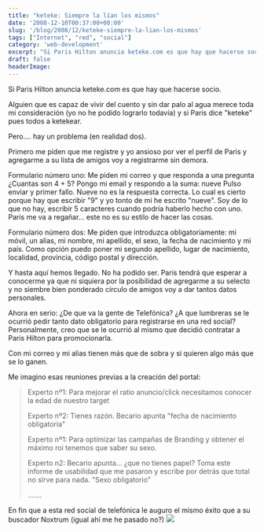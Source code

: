 ```yaml
---
title: "keteke: Siempre la lían los mismos"
date: '2008-12-10T00:37:00+00:00'
slug: '/blog/2008/12/keteke-siempre-la-lian-los-mismos'
tags: ["Internet", "red", "social"]
category: 'web-development'
excerpt: "Si Paris Hilton anuncia keteke.com es que hay que hacerse socio.Alguien que es capaz de vivir del cuento y sin dar palo al agua merece toda mi consideración (yo no he podido lograrlo todavía) y si Pa..."
draft: false
headerImage: 
---
```

Si Paris Hilton anuncia keteke.com es que hay que hacerse socio.

Alguien que es capaz de vivir del cuento y sin dar palo al agua merece toda mi consideración (yo no he podido lograrlo todavía) y si Paris dice "keteke" pues todos a ketekear.

Pero.... hay un problema (en realidad dos).

Primero me piden que me registre y yo ansioso por ver el perfil de Paris y agregarme a su lista de amigos voy a registrarme sin demora.

Formulario número uno: Me piden mi correo y que responda a una pregunta ¿Cuantas son 4 + 5? Pongo mi email y respondo a la suma: nueve Pulso enviar y primer fallo. Nueve no es la respuesta correcta. Lo cual es cierto porque hay que escribir "9" y yo tonto de mi he escrito "nueve". Soy de lo que no hay, escribir 5 caracteres cuando podría haberlo hecho con uno. Paris me va a regañar... este no es su estilo de hacer las cosas.

Formulario número dos: Me piden que introduzca obligatoriamente: mi móvil, un alias, mi nombre, mi apellido, el sexo, la fecha de nacimiento y mi país. Como opción puedo poner mi segundo apellido, lugar de nacimiento, localidad, provincia, código postal y dirección.

Y hasta aquí hemos llegado. No ha podido ser. Paris tendrá que esperar a conocerme ya que ni siquiera por la posibilidad de agregarme a su selecto y no siembre bien ponderado círculo de amigos voy a dar tantos datos personales.

Ahora en serio: ¿De que va la gente de Telefónica? ¿A que lumbreras se le ocurrió pedir tanto dato obligatorio para registrarse en una red social? Personalmente, creo que se le ocurrió al mismo que decidió contratar a Paris Hilton para promocionarla.

Con mi correo y mi alias tienen más que de sobra y si quieren algo más que se lo ganen.

Me imagino esas reuniones previas a la creación del portal:

> Experto nº1: Para mejorar el ratio anuncio/click necesitamos conocer la edad de nuestro target
> 
> Experto nº2: Tienes razón. Becario apunta "fecha de nacimiento obligatoria"
> 
> Experto nº1: Para optimizar las campañas de Branding y obtener el máximo roi tenemos que saber su sexo.
> 
> Experto n2: Becario apunta... ¿que no tienes papel? Toma este informe de usabilidad que me pasaron y escribe por detrás que total no sirve para nada. "Sexo obligatorio"
> 
> .......

En fin que a esta red social de telefónica le auguro el mismo éxito que a su buscador Noxtrum (igual ahí me he pasado no?) ![](/javascripts/fckeditor/editor/images/smiley/msn/wink_smile.gif)

